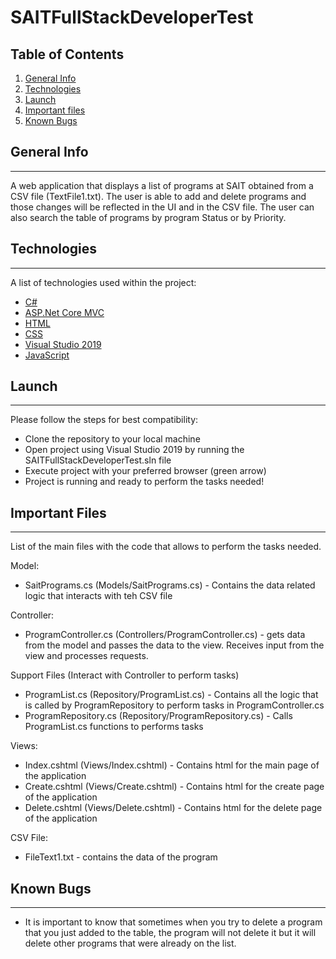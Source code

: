 # SAITFullStackDeveloperTest

## Table of Contents
1. [General Info](#general-info)
2. [Technologies](#technologies)
3. [Launch](#launch)
4. [Important files](#important-files)
4. [Known Bugs](#known-bugs)

## General Info
***
A web application that displays a list of programs at SAIT obtained from a CSV file (TextFile1.txt). The user is able to add and delete programs and those changes will be reflected in the UI and in the CSV file. The user can also search the table of programs by program Status or by Priority. 

## Technologies
***
A list of technologies used within the project:
* [C#](https://docs.microsoft.com/en-us/dotnet/csharp/)
* [ASP.Net Core MVC](https://docs.microsoft.com/en-us/aspnet/core/mvc/overview?view=aspnetcore-5.0)
* [HTML](https://www.w3schools.com/html/)
* [CSS](https://www.w3schools.com/css/)
* [Visual Studio 2019](https://visualstudio.microsoft.com/vs/)
* [JavaScript](https://www.javascript.com/)

## Launch
***

Please follow the steps for best compatibility:

* Clone the repository to your local machine
* Open project using Visual Studio 2019 by running the SAITFullStackDeveloperTest.sln file
* Execute project with your preferred browser (green arrow)
* Project is running and ready to perform the tasks needed!

## Important Files
***

List of the main files with the code that allows to perform the tasks needed.

Model: 
* SaitPrograms.cs (Models/SaitPrograms.cs) - Contains the data related logic that interacts with teh CSV file 

Controller: 
* ProgramController.cs (Controllers/ProgramController.cs) - gets data from the model and passes the data to the view. Receives input from the view and processes requests.

Support Files (Interact with Controller to perform tasks) 
* ProgramList.cs (Repository/ProgramList.cs) - Contains all the logic that is called by ProgramRepository to perform tasks in ProgramController.cs
* ProgramRepository.cs (Repository/ProgramRepository.cs) - Calls ProgramList.cs functions to performs tasks 

Views: 
* Index.cshtml (Views/Index.cshtml) - Contains html for the main page of the application
* Create.cshtml (Views/Create.cshtml) - Contains html for the create page of the application
* Delete.cshtml (Views/Delete.cshtml) - Contains html for the delete page of the application

CSV File: 
* FileText1.txt - contains the data of the program

## Known Bugs
***
* It is important to know that sometimes when you try to delete a program that you just added to the table, the program will not delete it but it will delete other programs that were already on the list.
